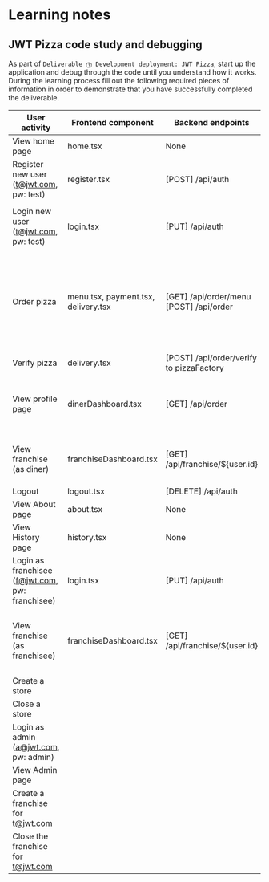 # Learning notes

## JWT Pizza code study and debugging

As part of `Deliverable ⓵ Development deployment: JWT Pizza`, start up the application and debug through the code until you understand how it works. During the learning process fill out the following required pieces of information in order to demonstrate that you have successfully completed the deliverable.

| User activity                                       | Frontend component | Backend endpoints | Database SQL |
| --------------------------------------------------- | ------------------ | ----------------- | ------------ |
| View home page                                      |      home.tsx      |       None        |      None    |
| Register new user<br/>(t@jwt.com, pw: test)         |   register.tsx     |[POST] /api/auth| `INSERT INTO user (name, email, password) VALUES (?, ?, ?)` <br/>`INSERT INTO userRole (userId, role, objectId) VALUES (?, ?, ?)`|
| Login new user<br/>(t@jwt.com, pw: test)            |login.tsx|[PUT] /api/auth|`SELECT * FROM user WHERE email=?` <br/>`SELECT * FROM userRole WHERE userId=?`<br/>`INSERT INTO auth (token, userId) VALUES (?, ?) ON DUPLICATE KEY UPDATE token=token`|
| Order pizza                                         |menu.tsx, payment.tsx, delivery.tsx|[GET] /api/order/menu <br/> [POST] /api/order|`SELECT * FROM menu` <br/>`SELECT id, name FROM franchise WHERE name LIKE ? LIMIT ${limit + 1} OFFSET ${offset}` <br/>`SELECT id, name FROM store WHERE franchiseId=?` <br/>`INSERT INTO dinerOrder (dinerId, franchiseId, storeId, date) VALUES (?, ?, ?, now())` <br/>`INSERT INTO orderItem (orderId, menuId, description, price) VALUES (?, ?, ?, ?)`|
| Verify pizza                                        |delivery.tsx|[POST] /api/order/verify to pizzaFactory|None|
| View profile page                                   |dinerDashboard.tsx|[GET] /api/order|`SELECT id, franchiseId, storeId, date FROM dinerOrder WHERE dinerId=? LIMIT ${offset},${config.db.listPerPage}` <br/>`SELECT id, menuId, description, price FROM orderItem WHERE orderId=?` |
| View franchise<br/>(as diner)                       |franchiseDashboard.tsx|[GET] /api/franchise/${user.id}|`SELECT objectId FROM userRole WHERE role='franchisee' AND userId=?` <br/>`SELECT id, name FROM franchise WHERE id in (${franchiseIds.join(',')})`|
| Logout                                              |logout.tsx|[DELETE] /api/auth|`DELETE FROM auth WHERE token=?`|
| View About page                                     |about.tsx|None|None|
| View History page                                   |history.tsx|None|None|
| Login as franchisee<br/>(f@jwt.com, pw: franchisee) |login.tsx|[PUT] /api/auth|`SELECT * FROM user WHERE email=?` <br/>`SELECT * FROM userRole WHERE userId=?` <br/>`INSERT INTO auth (token, userId) VALUES (?, ?) ON DUPLICATE KEY UPDATE token=token`|
| View franchise<br/>(as franchisee)                  |franchiseDashboard.tsx|[GET] /api/franchise/${user.id}|`SELECT userId FROM auth WHERE token=?` <br/>`SELECT objectId FROM userRole WHERE role='franchisee' AND userId=?` <br/>`SELECT id, name FROM franchise WHERE id in (${franchiseIds.join(',')})`|
| Create a store                                      |                    |                   |              |
| Close a store                                       |                    |                   |              |
| Login as admin<br/>(a@jwt.com, pw: admin)           |                    |                   |              |
| View Admin page                                     |                    |                   |              |
| Create a franchise for t@jwt.com                    |                    |                   |              |
| Close the franchise for t@jwt.com                   |                    |                   |              |
